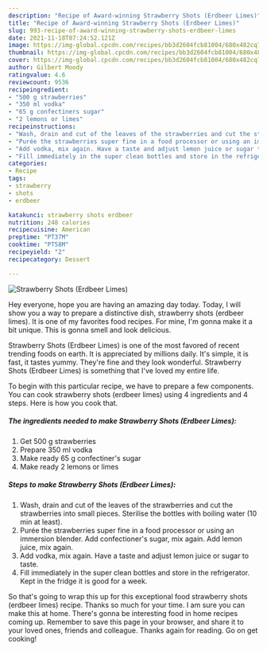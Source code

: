 ```yaml
---
description: "Recipe of Award-winning Strawberry Shots (Erdbeer Limes)"
title: "Recipe of Award-winning Strawberry Shots (Erdbeer Limes)"
slug: 993-recipe-of-award-winning-strawberry-shots-erdbeer-limes
date: 2021-11-18T07:24:52.121Z
image: https://img-global.cpcdn.com/recipes/bb3d2604fcb81004/680x482cq70/strawberry-shots-erdbeer-limes-recipe-main-photo.jpg
thumbnail: https://img-global.cpcdn.com/recipes/bb3d2604fcb81004/680x482cq70/strawberry-shots-erdbeer-limes-recipe-main-photo.jpg
cover: https://img-global.cpcdn.com/recipes/bb3d2604fcb81004/680x482cq70/strawberry-shots-erdbeer-limes-recipe-main-photo.jpg
author: Gilbert Moody
ratingvalue: 4.6
reviewcount: 9536
recipeingredient:
- "500 g strawberries"
- "350 ml vodka"
- "65 g confectiners sugar"
- "2 lemons or limes"
recipeinstructions:
- "Wash, drain and cut of the leaves of the strawberries and cut the strawberries into small pieces. Sterilise the bottles with boiling water (10 min at least)."
- "Purée the strawberries super fine in a food processor or using an immersion blender. Add confectioner&#39;s sugar, mix again. Add lemon juice, mix again."
- "Add vodka, mix again. Have a taste and adjust lemon juice or sugar to taste."
- "Fill immediately in the super clean bottles and store in the refrigerator. Kept in the fridge it is good for a week."
categories:
- Recipe
tags:
- strawberry
- shots
- erdbeer

katakunci: strawberry shots erdbeer 
nutrition: 248 calories
recipecuisine: American
preptime: "PT37M"
cooktime: "PT58M"
recipeyield: "2"
recipecategory: Dessert

---
```



![Strawberry Shots (Erdbeer Limes)](https://img-global.cpcdn.com/recipes/bb3d2604fcb81004/680x482cq70/strawberry-shots-erdbeer-limes-recipe-main-photo.jpg)

Hey everyone, hope you are having an amazing day today. Today, I will show you a way to prepare a distinctive dish, strawberry shots (erdbeer limes). It is one of my favorites food recipes. For mine, I'm gonna make it a bit unique. This is gonna smell and look delicious.

Strawberry Shots (Erdbeer Limes) is one of the most favored of recent trending foods on earth. It is appreciated by millions daily. It's simple, it is fast, it tastes yummy. They're fine and they look wonderful. Strawberry Shots (Erdbeer Limes) is something that I've loved my entire life.




To begin with this particular recipe, we have to prepare a few components. You can cook strawberry shots (erdbeer limes) using 4 ingredients and 4 steps. Here is how you cook that.

<!--inarticleads1-->

##### The ingredients needed to make Strawberry Shots (Erdbeer Limes):

1. Get 500 g strawberries
1. Prepare 350 ml vodka
1. Make ready 65 g confectiner&#39;s sugar
1. Make ready 2 lemons or limes




<!--inarticleads2-->

##### Steps to make Strawberry Shots (Erdbeer Limes):

1. Wash, drain and cut of the leaves of the strawberries and cut the strawberries into small pieces. Sterilise the bottles with boiling water (10 min at least).
1. Purée the strawberries super fine in a food processor or using an immersion blender. Add confectioner&#39;s sugar, mix again. Add lemon juice, mix again.
1. Add vodka, mix again. Have a taste and adjust lemon juice or sugar to taste.
1. Fill immediately in the super clean bottles and store in the refrigerator. Kept in the fridge it is good for a week.




So that's going to wrap this up for this exceptional food strawberry shots (erdbeer limes) recipe. Thanks so much for your time. I am sure you can make this at home. There's gonna be interesting food in home recipes coming up. Remember to save this page in your browser, and share it to your loved ones, friends and colleague. Thanks again for reading. Go on get cooking!
